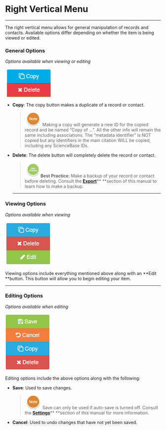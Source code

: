 # Right Vertical Menu

---

The right vertical menu allows for general manipulation of records and contacts. Available options differ depending on whether the item is being viewed or edited.

### General Options

_Options available when viewing or editing_

![](/assets/copy/edit.png)

* **Copy**: The copy button makes a duplicate of a record or contact.
  > ![](/assets/NoteSmall.png) Making a copy will generate a new ID for the copied record and be named “Copy of …”. All the other info will remain the same including associations. The “metadata identifier” is NOT copied but any identifiers in the main citation WILL be copied, including any ScienceBase IDs.
* **Delete**: The delete button will completely delete the record or contact.

  > ![](/assets/BestPracticeSmall.png)**Best Practice**: Make a backup of your record or contact before deleting. Consult the [**Export**](/export.md)** **section of this manual to learn how to make a backup.

  ---

### Viewing Options

_Options available when viewing_

![](/assets/Right_Vertical_Menu_View.png)

Viewing options include everything mentioned above along with an **Edit **button. This button will allow you to begin editing your item.

---

### Editing Options

_Options available when editing_

![](/assets/Right_Vertical_Menu_Edit.png)

Editing options include the above options along with the following:

* **Save**: Used to save changes. 
  > ![](/assets/NoteSmall.png) Save can only be used if auto-save is turned off. Consult the [**Settings**](/settings.md)** **section of this manual for more information.
* **Cancel**: Used to undo changes that have not yet been saved.



